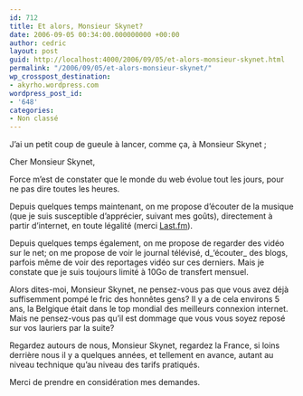 ```yaml
---
id: 712
title: Et alors, Monsieur Skynet?
date: 2006-09-05 00:34:00.000000000 +00:00
author: cedric
layout: post
guid: http://localhost:4000/2006/09/05/et-alors-monsieur-skynet.html
permalink: "/2006/09/05/et-alors-monsieur-skynet/"
wp_crosspost_destination:
- akyrho.wordpress.com
wordpress_post_id:
- '648'
categories:
- Non classé
---
```

J’ai un petit coup de gueule à lancer, comme ça, à Monsieur Skynet ;

Cher Monsieur Skynet,

Force m’est de constater que le monde du web évolue tout les jours, pour ne pas dire toutes les heures.

Depuis quelques temps maintenant, on me propose d’écouter de la musique (que je suis susceptible d’apprécier, suivant mes goûts), directement à partir d’internet, en toute légalité (merci [Last.fm](http://last.fm/)).

Depuis quelques temps également, on me propose de regarder des vidéo sur le net; on me propose de voir le journal télévisé, d\_‘écouter\_ des blogs, parfois même de voir des reportages vidéo sur ces derniers. Mais je constate que je suis toujours limité à 10Go de transfert mensuel.

Alors dites-moi, Monsieur Skynet, ne pensez-vous pas que vous avez déjà suffisemment pompé le fric des honnêtes gens? Il y a de cela environs 5 ans, la Belgique était dans le top mondial des meilleurs connexion internet. Mais ne pensez-vous pas qu’il est dommage que vous vous soyez reposé sur vos lauriers par la suite?

Regardez autours de nous, Monsieur Skynet, regardez la France, si loins derrière nous il y a quelques années, et tellement en avance, autant au niveau technique qu’au niveau des tarifs pratiqués.

Merci de prendre en considération mes demandes.